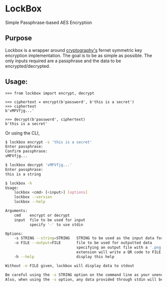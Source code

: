 # LockBox
Simple Passphrase-based AES Encryption

## Purpose
Lockbox is a wrapper around [cryptography's](https://cryptography.io/en/latest/) fernet symmetric key encryption implementation. The goal is to be as simple as possible. The only inputs required are a passphrase and the data to be encrypted/decrypted.

## Usage:
```
>>> from lockbox import encrypt, decrypt

>>> ciphertext = encrypt(b'password', b'this is a secret')
>>> ciphertext
b'vMFVfjg...'

>>> decrypt(b'password', ciphertext)
b'this is a secret'
```
Or using the CLI,
```bash
$ lockbox encrypt -s 'this is a secret'
Enter passphrase:
Confirm passphrase:
vMFVfjg...

$ lockbox decrypt 'vMFVfjg...'
Enter passphrase:
this is a string

$ lockbox -h
Usage:
    lockbox <cmd> [<input>] [options]
    lockbox --version
    lockbox --help

Arguments:
    cmd    encrypt or decrypt
    input  file to be used for input
           specify '-' to use stdin

Options:
    -s STRING --string=STRING   STRING to be used as the input data for encrypting/decrypting
    -o FILE --output=FILE       file to be used for outputted data
                                specifying an output file with a '.png'
                                extension will write a QR code to FILE
    -h --help                   display this help

Without -o FILE given, lockbox will display data to stdout

Be careful using the -s STRING option on the command line as your unencrypted plaintext may be stored in your history.
Also, when using the -s option, any data provided through stdin will be ignored.
```
